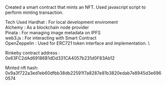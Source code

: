 Created a smart contract that mints an NFT. Used javascript script to perform minting transaction.

Tech Used
Hardhat : For local development enviroment \
Alchemy : As a blockchain node provider \
Pinata : For managing image metadata on IPFS \
web3.js : For interacting with Smart Contract \
OpenZeppelin : Used for ERC721 token interface and implementation. \

Rinkeby contract address : 0x63FC2dAd69186B1dDd331CA4057b231d0F83Ab12

Minted nft hash: 0x9a3f722a3ed1eb60dfbb38db22591f7a8287e81b3820edab7e8945d3e6960574
